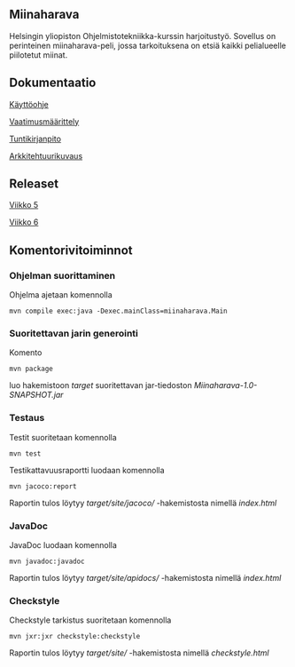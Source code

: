 ## Miinaharava

Helsingin yliopiston Ohjelmistotekniikka-kurssin harjoitustyö. Sovellus on perinteinen miinaharava-peli, jossa tarkoituksena on etsiä kaikki pelialueelle piilotetut miinat.

## Dokumentaatio

[Käyttöohje](https://github.com/jarkmaen/ot-harjoitustyo/blob/master/dokumentaatio/kayttoohje.md)

[Vaatimusmäärittely](https://github.com/jarkmaen/ot-harjoitustyo/blob/master/dokumentaatio/vaatimusmaarittely.md)

[Tuntikirjanpito](https://github.com/jarkmaen/ot-harjoitustyo/blob/master/dokumentaatio/tyoaikakirjanpito.md)

[Arkkitehtuurikuvaus](https://github.com/jarkmaen/ot-harjoitustyo/blob/master/dokumentaatio/arkkitehtuuri.md)

## Releaset

[Viikko 5](https://github.com/jarkmaen/ot-harjoitustyo/releases/tag/viikko5)

[Viikko 6](https://github.com/jarkmaen/ot-harjoitustyo/releases/tag/viikko6)

## Komentorivitoiminnot

### Ohjelman suorittaminen

Ohjelma ajetaan komennolla

```
mvn compile exec:java -Dexec.mainClass=miinaharava.Main
```

### Suoritettavan jarin generointi

Komento

```
mvn package
```

luo hakemistoon _target_ suoritettavan jar-tiedoston _Miinaharava-1.0-SNAPSHOT.jar_

### Testaus

Testit suoritetaan komennolla

```
mvn test
```

Testikattavuusraportti luodaan komennolla

```
mvn jacoco:report
```

Raportin tulos löytyy _target/site/jacoco/_ -hakemistosta nimellä _index.html_

### JavaDoc

JavaDoc luodaan komennolla

```
mvn javadoc:javadoc
```

Raportin tulos löytyy _target/site/apidocs/_ -hakemistosta nimellä _index.html_

### Checkstyle

Checkstyle tarkistus suoritetaan komennolla

```
mvn jxr:jxr checkstyle:checkstyle
```

Raportin tulos löytyy _target/site/_ -hakemistosta nimellä _checkstyle.html_
